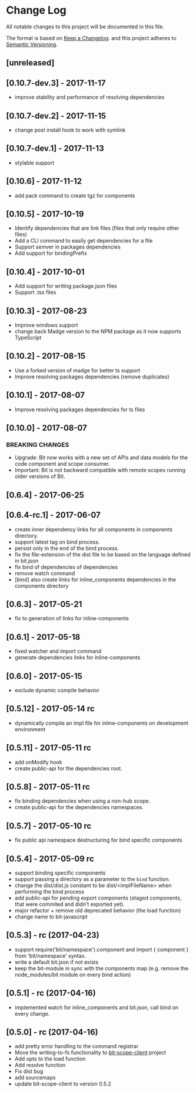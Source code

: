 # Change Log

All notable changes to this project will be documented in this file.

The format is based on [Keep a Changelog](http://keepachangelog.com/).
and this project adheres to [Semantic Versioning](http://semver.org/).

## [unreleased]

## [0.10.7-dev.3] - 2017-11-17

- improve stability and performance of resolving dependencies

## [0.10.7-dev.2] - 2017-11-15

- change post install hook to work with symlink

## [0.10.7-dev.1] - 2017-11-13

- stylable support

## [0.10.6] - 2017-11-12

- add pack command to create tgz for components

## [0.10.5] - 2017-10-19

- Identify dependencies that are link files (files that only require other files)
- Add a CLI command to easily get dependencies for a file
- Support semver in packages dependencies
- Add support for bindingPrefix

## [0.10.4] - 2017-10-01
- Add support for writing package.json files
- Support .tsx files

## [0.10.3] - 2017-08-23
- Improve windows support
- change back Madge version to the NPM package as it now supports TypeScript

## [0.10.2] - 2017-08-15

- Use a forked version of madge for better ts support
- Improve resolving packages dependencies (remove duplicates)

## [0.10.1] - 2017-08-07
- Improve resolving packages dependencies for ts files

## [0.10.0] - 2017-08-07
### BREAKING CHANGES

- Upgrade: Bit now works with a new set of APIs and data models for the code component and scope consumer.
- Important: Bit is not backward compatible with remote scopes running older versions of Bit.

## [0.6.4] - 2017-06-25

## [0.6.4-rc.1] - 2017-06-07

- create inner dependency links for all components in components directory.
- support latest tag on bind process.
- persist only in the end of the bind process.
- fix the file-extension of the dist file to be based on the language defined in bit.json
- fix bind of dependencies of dependencies
- remove watch command
- [bind] also create links for inline_components dependencies in the components directory

## [0.6.3] - 2017-05-21

- fix to generation of links for inline-components

## [0.6.1] - 2017-05-18

- fixed watcher and import command
- generate dependencies links for inline-components

## [0.6.0] - 2017-05-15

- exclude dynamic compile behavior

## [0.5.12] - 2017-05-14 rc

- dynamically compile an impl file for inline-components on development environment

## [0.5.11] - 2017-05-11 rc

- add onModify hook
- create public-api for the dependencies root.

## [0.5.8] - 2017-05-11 rc

- fix binding dependencies when using a non-hub scope.
- create public-api for the dependencies namespaces.

## [0.5.7] - 2017-05-10 rc

- fix public api namespace destructuring for bind specific components

## [0.5.4] - 2017-05-09 rc

- support binding specific components
- support passing a directory as a parameter to the `bind` function.
- change the dist/dist.js constant to be dist/\<implFileName> when performing the bind process
- add public-api for pending export components (staged components, that were commited and didn't exported yet).
- major refactor + remove old deprecated behavior (the load function)
- change name to bit-javascript

## [0.5.3] - rc (2017-04-23)

- support require('bit/namespace').component and import { component } from 'bit/namespace' syntax.
- write a default bit.json if not exists
- keep the bit-module in sync with the components map (e.g. remove the node_modules/bit module on every bind action)

## [0.5.1] - rc (2017-04-16)

- implemented watch for inline_components and bit.json, call bind on every change.

## [0.5.0] - rc (2017-04-16)

- add pretty error handling to the command registrar
- Move the writing-to-fs functionality to [bit-scope-client](https://github.com/teambit/bit-scope-client) project
- Add opts to the load function
- Add resolve function
- Fix dist bug
- add sourcemaps
- update bit-scope-client to version 0.5.2
